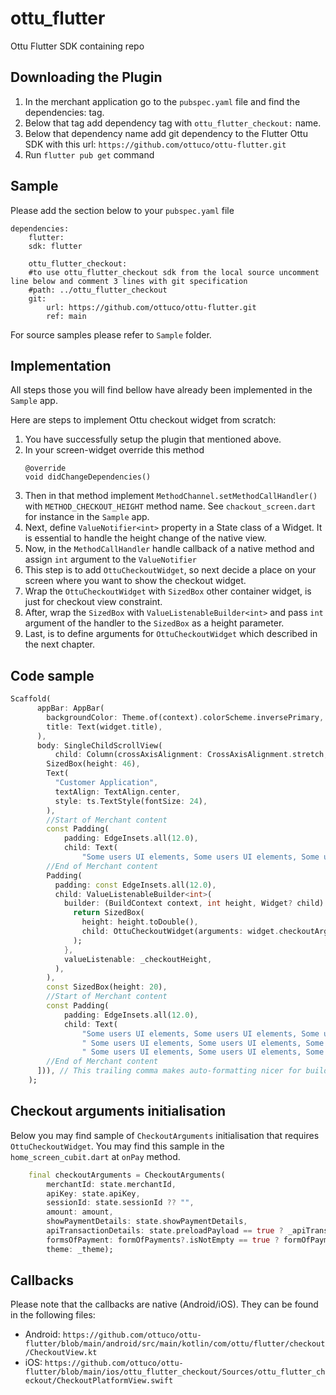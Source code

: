 # ottu_flutter

Ottu Flutter SDK containing repo

## Downloading the Plugin

1. In the merchant application go to the `pubspec.yaml` file and find the dependencies: tag.
2. Below that tag add dependency tag with `ottu_flutter_checkout:` name.
3. Below that dependency name add git dependency to the Flutter Ottu SDK with this url: `https://github.com/ottuco/ottu-flutter.git`
4. Run `flutter pub get` command

## Sample

Please add the section below to your `pubspec.yaml` file
```
dependencies:
    flutter:
    sdk: flutter

    ottu_flutter_checkout:
    #to use ottu_flutter_checkout sdk from the local source uncomment line below and comment 3 lines with git specification
    #path: ../ottu_flutter_checkout
    git:
        url: https://github.com/ottuco/ottu-flutter.git
        ref: main
```

For source samples please refer to `Sample` folder.

## Implementation

All steps those you will find bellow have already been implemented in the `Sample` app.

Here are steps to implement Ottu checkout widget from scratch:
1. You have successfully setup the plugin that mentioned above.
2. In your screen-widget override this method
    ```
    @override
    void didChangeDependencies()
   ```
3. Then in that method implement ```MethodChannel.setMethodCallHandler()``` with ```METHOD_CHECKOUT_HEIGHT``` method name.
   See ```chackout_screen.dart``` for instance in the `Sample` app.
4. Next, define ```ValueNotifier<int>``` property in a State class of a Widget. 
   It is essential to handle the height change of the native view.
5. Now, in the ```MethodCallHandler``` handle callback of a native method and assign ```int``` argument to the ```ValueNotifier```
6. This step is to add ```OttuCheckoutWidget```, so next decide a place on your screen where you want to show the checkout widget.
7. Wrap the ```OttuCheckoutWidget``` with ```SizedBox``` other container widget, is just for checkout view constraint.
8. After, wrap the ```SizedBox``` with ```ValueListenableBuilder<int>``` and pass ```int``` argument of the handler to the ```SizedBox``` as a height parameter.
9. Last, is to define arguments for ```OttuCheckoutWidget``` which described in the next chapter.

## Code sample

```dart
Scaffold(
      appBar: AppBar(
        backgroundColor: Theme.of(context).colorScheme.inversePrimary,
        title: Text(widget.title),
      ),
      body: SingleChildScrollView(
          child: Column(crossAxisAlignment: CrossAxisAlignment.stretch, children: [
        SizedBox(height: 46),
        Text(
          "Customer Application",
          textAlign: TextAlign.center,
          style: ts.TextStyle(fontSize: 24),
        ),
        //Start of Merchant content
        const Padding(
            padding: EdgeInsets.all(12.0),
            child: Text(
                "Some users UI elements, Some users UI elements, Some users UI elements, Some users UI elements, Some users UI elements")),
        //End of Merchant content
        Padding(
          padding: const EdgeInsets.all(12.0),
          child: ValueListenableBuilder<int>(
            builder: (BuildContext context, int height, Widget? child) {
              return SizedBox(
                height: height.toDouble(),
                child: OttuCheckoutWidget(arguments: widget.checkoutArguments),
              );
            },
            valueListenable: _checkoutHeight,
          ),
        ),
        const SizedBox(height: 20),
        //Start of Merchant content
        const Padding(
            padding: EdgeInsets.all(12.0),
            child: Text(
                "Some users UI elements, Some users UI elements, Some users UI elements, Some users UI elements, Some users UI elements,"
                " Some users UI elements, Some users UI elements, Some users UI elements,"
                " Some users UI elements, Some users UI elements, Some users UI elements")),
        //End of Merchant content
      ])), // This trailing comma makes auto-formatting nicer for build methods.
    );
```

## Checkout arguments initialisation
Below you may find sample of ```CheckoutArguments``` initialisation that requires  ```OttuCheckoutWidget```. 
You may find this sample in the ```home_screen_cubit.dart``` at ```onPay``` method.

```dart
    final checkoutArguments = CheckoutArguments(
        merchantId: state.merchantId,
        apiKey: state.apiKey,
        sessionId: state.sessionId ?? "",
        amount: amount,
        showPaymentDetails: state.showPaymentDetails,
        apiTransactionDetails: state.preloadPayload == true ? _apiTransactionDetails : null,
        formsOfPayment: formOfPayments?.isNotEmpty == true ? formOfPayments : null,
        theme: _theme);
```

## Callbacks
Please note that the callbacks are native (Android/iOS). They can be found in the following files:
* Android: `https://github.com/ottuco/ottu-flutter/blob/main/android/src/main/kotlin/com/ottu/flutter/checkout/CheckoutView.kt`
* iOS: `https://github.com/ottuco/ottu-flutter/blob/main/ios/ottu_flutter_checkout/Sources/ottu_flutter_checkout/CheckoutPlatformView.swift`
